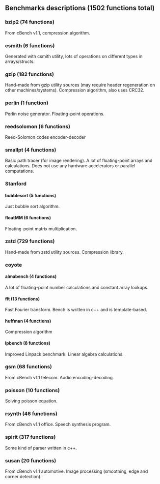 ## Benchmarks descriptions (1502 functions total)

### bzip2 (74 functions)

From cBench v1.1, compression algorithm.

### csmith (6 functions)

Generated with csmith utility, lots of operations on different types in arrays/structs.

### gzip (182 functions)

Hand-made from gzip utility sources (may require header regeneration on other machines/systems).
Compression algorithm, also uses CRC32.

### perlin (1 function)

Perlin noise generator. Floating-point operations.

### reedsolomon (6 functions)

Reed-Solomon codes encoder-decoder

### smallpt (4 functions)

Basic path tracer (for image rendering).
A lot of floating-point arrays and calculations.
Does not use any hardware accelerators or parallel computations.

### Stanford

#### bubblesort (5 functions)

Just bubble sort algorithm.

#### floatMM (6 functions)

Floating-point matrix multiplication.

### zstd (729 functions)

Hand-made from zstd utility sources. Compression library.

### coyote

#### almabench (4 functions)

A lot of floating-point number calculations and constant array lookups.

#### fft (13 functions)

Fast Fourier transform. Bench is written in c++ and is template-based.

#### huffman (4 functions)

Compression algorithm

#### lpbench (8 functions)

Improved Linpack benchmark. Linear algebra calculations.

### gsm (68 functions)

From cBench v1.1 telecom.
Audio encoding-decoding.

### poisson (10 functions)

Solving poisson equation.

### rsynth (46 functions)

From cBench v1.1 office.
Speech synthesis program.

### spirit (317 functions)

Some kind of parser written in c++.

### susan (20 functions)

From cBench v1.1 automotive.
Image processing (smoothing, edge and corner detection).

